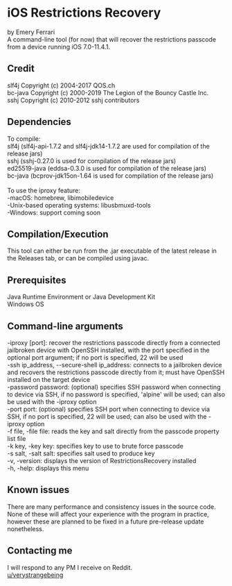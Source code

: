 # iOS Restrictions Recovery

by Emery Ferrari<br/>
A command-line tool (for now) that will recover the restrictions passcode from a device running iOS 7.0-11.4.1.

## Credit

slf4j Copyright (c) 2004-2017 QOS.ch<br/>
bc-java Copyright (c) 2000-2019 The Legion of the Bouncy Castle Inc.<br/>
sshj Copyright (c) 2010-2012 sshj contributors

## Dependencies

To compile:<br/>
slf4j (slf4j-api-1.7.2 and slf4j-jdk14-1.7.2 are used for compilation of the release jars)<br/>
sshj (sshj-0.27.0 is used for compilation of the release jars)<br/>
ed25519-java (eddsa-0.3.0 is used for compilation of the release jars)<br/>
bc-java (bcprov-jdk15on-1.64 is used for compilation of the release jars)<br/><br/>
To use the iproxy feature:<br/>
    -macOS: homebrew, libimobiledevice<br/>
    -Unix-based operating systems: libusbmuxd-tools<br/>
    -Windows: support coming soon

## Compilation/Execution

This tool can either be run from the .jar executable of the latest release in the Releases tab, or can be compiled using javac.

## Prerequisites

Java Runtime Environment or Java Development Kit<br/>
Windows OS

## Command-line arguments

-iproxy [port]: recover the restrictions passcode directly from a connected jailbroken device with OpenSSH installed, with the port specified in the optional port argument; if no port is specified, 22 will be used<br/>
-ssh ip_address, --secure-shell ip_address: connects to a jailbroken device and recovers the restrictions passcode directly from it; must have OpenSSH installed on the target device<br/>
-password password: (optional) specifies SSH password when connecting to device via SSH, if no password is specified, 'alpine' will be used; can also be used with the -iproxy option<br/>
-port port: (optional) specifies SSH port when connecting to device via SSH, if no port is specified, 22 will be used; can also be used with the -iproxy option<br/>
-f file, -file file: reads the key and salt directly from the passcode property list file<br/>
-k key, -key key: specifies key to use to brute force passcode<br/>
-s salt, -salt salt: specifies salt used to produce key<br/>
-v, -version: displays the version of RestrictionsRecovery installed<br/>
-h, -help: displays this menu

## Known issues

There are many performance and consistency issues in the source code. None of these will affect your experience with the program in practice, however these are planned to be fixed in a future pre-release update nonetheless.

## Contacting me

I will respond to any PM I receive on Reddit.<br/>
[u/verystrangebeing](https://reddit.com/user/verystrangebeing/)